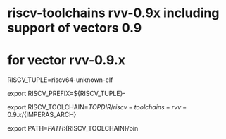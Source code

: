 # riscv-toolchains rvv-0.9x including support of vectors 0.9

# for vector rvv-0.9.x

RISCV_TUPLE=riscv64-unknown-elf

export RISCV_PREFIX=${RISCV_TUPLE}-

export RISCV_TOOLCHAIN=${TOPDIR}/riscv-toolchains-rvv-0.9.x/${IMPERAS_ARCH}

export PATH=${PATH}:${RISCV_TOOLCHAIN}/bin
